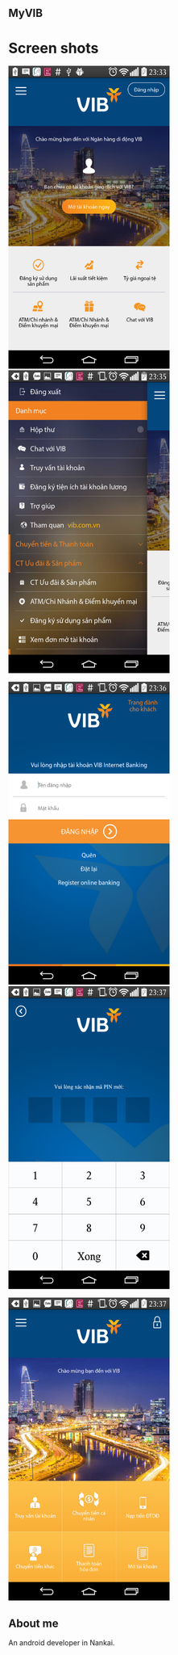 ## MyVIB

# Screen shots


<img src="https://github.com/NankaiWorking/MyVIB/blob/master/images/1.png" height="600px" width="320pxpx">   <img src="https://github.com/NankaiWorking/MyVIB/blob/master/images/2.png" height="600px" width="320pxpx">


<img src="https://github.com/NankaiWorking/MyVIB/blob/master/images/3.png" height="600px" width="320pxpx">  <img src="https://github.com/NankaiWorking/MyVIB/blob/master/images/4.png" height="600px" width="320pxpx">

<img src="https://github.com/NankaiWorking/MyVIB/blob/master/images/5.png" height="600px" width="320pxpx">


## About me

An android developer in Nankai.
